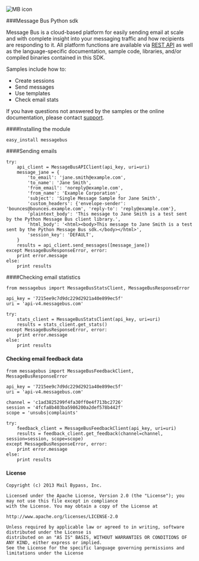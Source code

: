 ![MB icon](https://www.messagebus.com/img/logo.png)

###Message Bus Python sdk

Message Bus is a cloud-based platform for easily sending email at scale and with complete insight into your messaging traffic and how recipients are responding to it. All platform functions are available via [REST API](http://www.messagebus.com/documentation) as well as the language-specific documentation, sample code, libraries, and/or compiled binaries contained in this SDK.

Samples include how to:

* Create sessions
* Send messages
* Use templates
* Check email stats

If you have questions not answered by the samples or the online documentation, please contact [support](mailto:support@messagebus.com).


####Installing the module

    easy_install messagebus

####Sending emails

    try:
        api_client = MessageBusAPIClient(api_key, uri=uri)
        message_jane = {
            'to_email': 'jane.smith@example.com',
            'to_name': 'Jane Smith',
            'from_email': 'noreply@example.com',
            'from_name': 'Example Corporation',
            'subject': 'Single Message Sample for Jane Smith',
            'custom_headers': {'envelope-sender': 'bounces@bounces.example.com', 'reply-to': 'reply@example.com'},
            'plaintext_body': 'This message to Jane Smith is a test sent by the Python Message Bus client library.',
            'html_body': '<html><body>This message to Jane Smith is a test sent by the Python Message Bus sdk.</body></html>',
            'session_key': 'DEFAULT',
        }
        results = api_client.send_messages([message_jane])
    except MessageBusResponseError, error:
        print error.message
    else:
        print results

####Checking email statistics

    from messagebus import MessageBusStatsClient, MessageBusResponseError

    api_key = '7215ee9c7d9dc229d2921a40e899ec5f'
    uri = 'api-v4.messagebus.com'

    try:
        stats_client = MessageBusStatsClient(api_key, uri=uri)
        results = stats_client.get_stats()
    except MessageBusResponseError, error:
        print error.message
    else:
        print results

#### Checking email feedback data

    from messagebus import MessageBusFeedbackClient, MessageBusResponseError

    api_key = '7215ee9c7d9dc229d2921a40e899ec5f'
    uri = 'api-v4.messagebus.com'

    channel = 'c1ad3825299f4fa30ff0e4f713bc2726'
    session = '4fcfa8b403ba5986200a2def578b442f'
    scope = 'unsubs|complaints'

    try:
        feedback_client = MessageBusFeedbackClient(api_key, uri=uri)
        results = feedback_client.get_feedback(channel=channel, session=session, scope=scope)
    except MessageBusResponseError, error:
        print error.message
    else:
        print results


#### License 


    Copyright (c) 2013 Mail Bypass, Inc.

    Licensed under the Apache License, Version 2.0 (the "License"); you may not use this file except in compliance
    with the License. You may obtain a copy of the License at

    http://www.apache.org/licenses/LICENSE-2.0

    Unless required by applicable law or agreed to in writing, software distributed under the License is
    distributed on an "AS IS" BASIS, WITHOUT WARRANTIES OR CONDITIONS OF ANY KIND, either express or implied.
    See the License for the specific language governing permissions and limitations under the License
